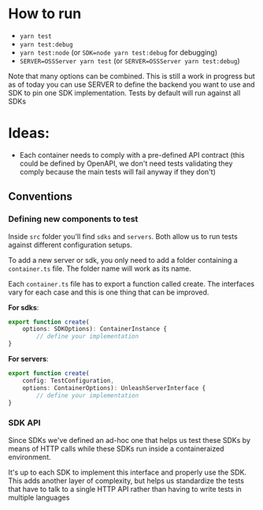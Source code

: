 # How to run
- `yarn test`
- `yarn test:debug`
- `yarn test:node` (or `SDK=node yarn test:debug` for debugging)
- `SERVER=OSSServer yarn test` (or `SERVER=OSSServer yarn test:debug`)

Note that many options can be combined. This is still a work in progress but as of today you can use SERVER to define the backend you want to use and SDK to pin one SDK implementation. Tests by default will run against all SDKs

# Ideas:
* Each container needs to comply with a pre-defined API contract (this could be defined by OpenAPI, we don't need tests validating they comply because the main tests will fail anyway if they don't)

## Conventions
### Defining new components to test
Inside `src` folder you'll find `sdks` and `servers`. Both allow us to run tests against different configuration setups. 

To add a new server or sdk, you only need to add a folder containing a `container.ts` file. The folder name will work as its name.

Each `container.ts` file has to export a function called create. The interfaces vary for each case and this is one thing that can be improved.

**For sdks**:
```Typescript
export function create(
    options: SDKOptions): ContainerInstance {
        // define your implementation
}
```

**For servers**:
```Typescript
export function create(
    config: TestConfiguration, 
    options: ContainerOptions): UnleashServerInterface {
        // define your implementation
}
```

### SDK API
Since SDKs we've defined an ad-hoc one that helps us test these SDKs by means of HTTP calls while these SDKs run inside a containeraized environment.

It's up to each SDK to implement this interface and properly use the SDK. This adds another layer of complexity, but helps us standardize the tests that have to talk to a single HTTP API rather than having to write tests in multiple languages
